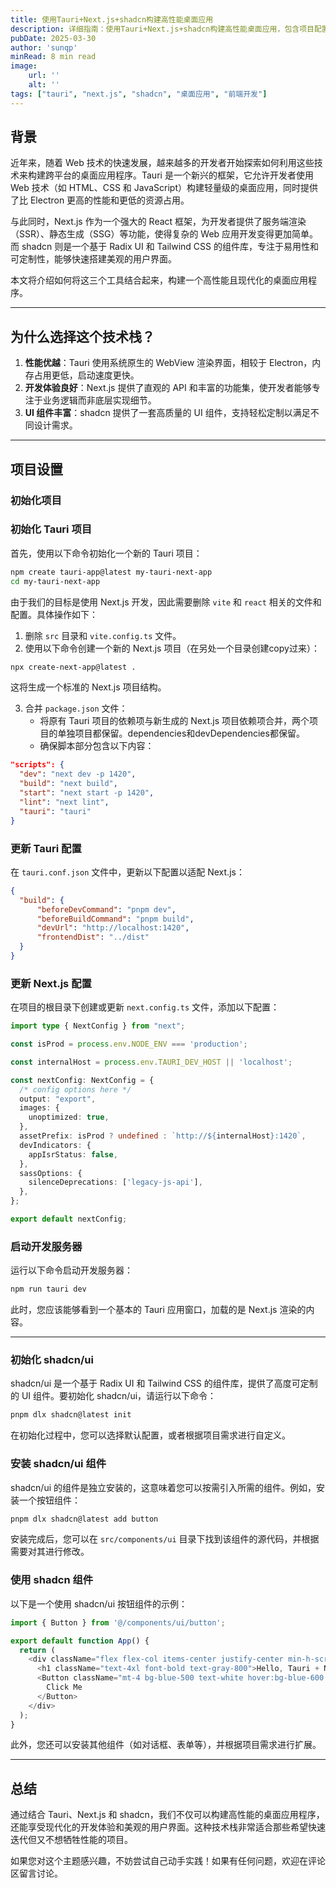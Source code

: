 ```yaml
---
title: 使用Tauri+Next.js+shadcn构建高性能桌面应用
description: 详细指南：使用Tauri+Next.js+shadcn构建高性能桌面应用，包含项目配置、组件集成与开发流程
pubDate: 2025-03-30
author: 'sunqp'
minRead: 8 min read
image:
    url: ''
    alt: ''
tags: ["tauri", "next.js", "shadcn", "桌面应用", "前端开发"]
---
```


## 背景

近年来，随着 Web 技术的快速发展，越来越多的开发者开始探索如何利用这些技术来构建跨平台的桌面应用程序。Tauri 是一个新兴的框架，它允许开发者使用 Web 技术（如 HTML、CSS 和 JavaScript）构建轻量级的桌面应用，同时提供了比 Electron 更高的性能和更低的资源占用。

与此同时，Next.js 作为一个强大的 React 框架，为开发者提供了服务端渲染（SSR）、静态生成（SSG）等功能，使得复杂的 Web 应用开发变得更加简单。而 shadcn 则是一个基于 Radix UI 和 Tailwind CSS 的组件库，专注于易用性和可定制性，能够快速搭建美观的用户界面。

本文将介绍如何将这三个工具结合起来，构建一个高性能且现代化的桌面应用程序。

---

## 为什么选择这个技术栈？

1. **性能优越**：Tauri 使用系统原生的 WebView 渲染界面，相较于 Electron，内存占用更低，启动速度更快。
2. **开发体验良好**：Next.js 提供了直观的 API 和丰富的功能集，使开发者能够专注于业务逻辑而非底层实现细节。
3. **UI 组件丰富**：shadcn 提供了一套高质量的 UI 组件，支持轻松定制以满足不同设计需求。

---

## 项目设置

### 初始化项目

### 初始化 Tauri 项目

首先，使用以下命令初始化一个新的 Tauri 项目：

```bash
npm create tauri-app@latest my-tauri-next-app
cd my-tauri-next-app
```

由于我们的目标是使用 Next.js 开发，因此需要删除 `vite` 和 `react` 相关的文件和配置。具体操作如下：

1. 删除 `src` 目录和 `vite.config.ts` 文件。
2. 使用以下命令创建一个新的 Next.js 项目（在另处一个目录创建copy过来）：

```bash
npx create-next-app@latest .
```

这将生成一个标准的 Next.js 项目结构。

3. 合并 `package.json` 文件：
   - 将原有 Tauri 项目的依赖项与新生成的 Next.js 项目依赖项合并，两个项目的单独项目都保留。dependencies和devDependencies都保留。
   - 确保脚本部分包含以下内容：

```json
"scripts": {
  "dev": "next dev -p 1420",
  "build": "next build",
  "start": "next start -p 1420",
  "lint": "next lint",
  "tauri": "tauri"
}
```

### 更新 Tauri 配置

在 `tauri.conf.json` 文件中，更新以下配置以适配 Next.js：

```json
{
  "build": {
      "beforeDevCommand": "pnpm dev",
      "beforeBuildCommand": "pnpm build",
      "devUrl": "http://localhost:1420",
      "frontendDist": "../dist"
  }
}
```


### 更新 Next.js 配置

在项目的根目录下创建或更新 `next.config.ts` 文件，添加以下配置：

```typescript
import type { NextConfig } from "next";

const isProd = process.env.NODE_ENV === 'production';

const internalHost = process.env.TAURI_DEV_HOST || 'localhost';

const nextConfig: NextConfig = {
  /* config options here */
  output: "export",
  images: {
    unoptimized: true,
  },
  assetPrefix: isProd ? undefined : `http://${internalHost}:1420`,
  devIndicators: {
    appIsrStatus: false,
  },
  sassOptions: {
    silenceDeprecations: ['legacy-js-api'],
  },
};

export default nextConfig;
```

### 启动开发服务器

运行以下命令启动开发服务器：

```bash
npm run tauri dev
```

此时，您应该能够看到一个基本的 Tauri 应用窗口，加载的是 Next.js 渲染的内容。

---

### 初始化 shadcn/ui

shadcn/ui 是一个基于 Radix UI 和 Tailwind CSS 的组件库，提供了高度可定制的 UI 组件。要初始化 shadcn/ui，请运行以下命令：

```bash
pnpm dlx shadcn@latest init
```

在初始化过程中，您可以选择默认配置，或者根据项目需求进行自定义。

### 安装 shadcn/ui 组件

shadcn/ui 的组件是独立安装的，这意味着您可以按需引入所需的组件。例如，安装一个按钮组件：

```bash
pnpm dlx shadcn@latest add button
```

安装完成后，您可以在 `src/components/ui` 目录下找到该组件的源代码，并根据需要对其进行修改。

### 使用 shadcn 组件

以下是一个使用 shadcn/ui 按钮组件的示例：

```javascript
import { Button } from '@/components/ui/button';

export default function App() {
  return (
    <div className="flex flex-col items-center justify-center min-h-screen bg-gray-100">
      <h1 className="text-4xl font-bold text-gray-800">Hello, Tauri + Next.js!</h1>
      <Button className="mt-4 bg-blue-500 text-white hover:bg-blue-600 transition">
        Click Me
      </Button>
    </div>
  );
}
```

此外，您还可以安装其他组件（如对话框、表单等），并根据项目需求进行扩展。

---

## 总结

通过结合 Tauri、Next.js 和 shadcn，我们不仅可以构建高性能的桌面应用程序，还能享受现代化的开发体验和美观的用户界面。这种技术栈非常适合那些希望快速迭代但又不想牺牲性能的项目。

如果您对这个主题感兴趣，不妨尝试自己动手实践！如果有任何问题，欢迎在评论区留言讨论。
